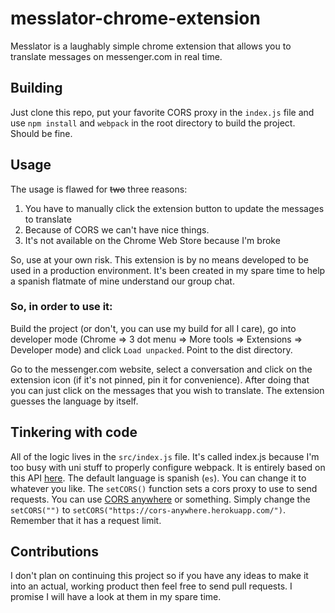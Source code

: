 # messlator-chrome-extension
Messlator is a laughably simple chrome extension that allows you to translate messages on messenger.com in real time.

## Building

Just clone this repo, put your favorite CORS proxy in the `index.js` file and use `npm install` and `webpack` in the root directory to build the project. Should be fine.

## Usage

The usage is flawed for ~~two~~ three reasons:

1. You have to manually click the extension button to update the messages to translate
2. Because of CORS we can't have nice things.
3. It's not available on the Chrome Web Store because I'm broke

So, use at your own risk. This extension is by no means developed to be used in a production environment. It's been created in my spare time to help a spanish flatmate of mine understand our group chat.

### So, in order to use it:

Build the project (or don't, you can use my build for all I care), go into developer mode (Chrome => 3 dot menu => More tools => Extensions => Developer mode) and click `Load unpacked`. Point to the dist directory.

Go to the messenger.com website, select a conversation and click on the extension icon (if it's not pinned, pin it for convenience). After doing that you can just click on the messages that you wish to translate. The extension guesses the language by itself.

## Tinkering with code

All of the logic lives in the `src/index.js` file. It's called index.js because I'm too busy with uni stuff to properly configure webpack.
It is entirely based on this API [here](https://github.com/cjrsgu/google-translate-api-browser). The default language is spanish (`es`). You can change it to whatever you like. 
The `setCORS()` function sets a cors proxy to use to send requests. You can use [CORS anywhere](https://cors-anywhere.herokuapp.com/) or something.
Simply change the `setCORS("")` to `setCORS("https://cors-anywhere.herokuapp.com/")`. Remember that it has a request limit.

## Contributions

I don't plan on continuing this project so if you have any ideas to make it into an actual, working product then feel free to send pull requests. I promise I will have a look at them in my spare time.
